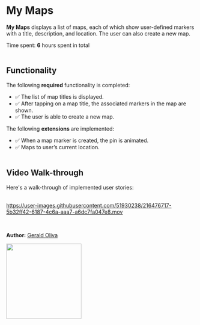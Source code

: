 # My Maps

**My Maps** displays a list of maps, each of which show user-defined markers with a title, description, and location. The user can also create a new map.

Time spent: **6** hours spent in total<br><br>

## Functionality

The following **required** functionality is completed:

* :white_check_mark: The list of map titles is displayed.
* :white_check_mark: After tapping on a map title, the associated markers in the map are shown.
* :white_check_mark: The user is able to create a new map.

The following **extensions** are implemented:

* :white_check_mark: When a map marker is created, the pin is animated.
* :white_check_mark: Maps to user’s current location.<br><br>

## Video Walk-through

Here's a walk-through of implemented user stories:<br><br>

https://user-images.githubusercontent.com/51930238/216476717-5b32ff42-6187-4c6a-aaa7-a6dc7fa047e8.mov

<br>

**Author:** [Gerald Oliva](https://www.geraldoliva.com/)

<a href='https://play.google.com/store/apps/details?id=com.goliva.mymaps'><img width="200px" src='https://play.google.com/intl/en_us/badges/static/images/badges/en_badge_web_generic.png' /></a>
